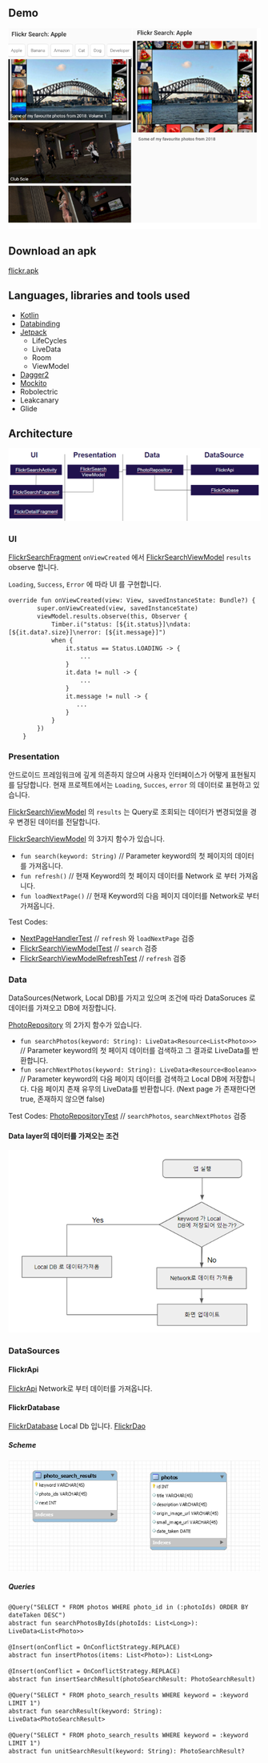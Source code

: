 ## Demo
![Demo](/documents/demo.png)

## Download an apk
[flickr.apk](https://github.com/kimtaesu/FlickrAndroid/raw/feature/readme/apk/app-release.apk)

## Languages, libraries and tools used

* [Kotlin](https://kotlinlang.org/)
* [Databinding](https://developer.android.com/topic/libraries/data-binding/?hl=ko)
* [Jetpack](https://developer.android.com/jetpack/)
    * LifeCycles
    * LiveData
    * Room 
    * ViewModel 
* [Dagger2](https://github.com/google/dagger)
* [Mockito](https://github.com/mockito/mockito)
* Robolectric
* Leakcanary
* Glide

## Architecture
![Demo](/documents/architecture2.png)

### UI
[FlickrSearchFragment](/app/src/main/java/com/hucet/flickr/view/search/FlickrSearchFragment.kt) `onViewCreated` 에서  [FlickrSearchViewModel](/app/src/main/java/com/hucet/flickr/view/search/FlickrSearchViewModel.kt) `results` observe 합니다. 

`Loading`, `Success`, `Error` 에 따라 UI 를 구현합니다.
```
override fun onViewCreated(view: View, savedInstanceState: Bundle?) {
        super.onViewCreated(view, savedInstanceState)
        viewModel.results.observe(this, Observer {
            Timber.i("status: [${it.status}]\ndata: [${it.data?.size}]\nerror: [${it.message}]")
            when {
                it.status == Status.LOADING -> {
                    ...
                }
                it.data != null -> {
                    ...
                }
                it.message != null -> {
                   ...
                }
            }
        })
    }
```
### Presentation
안드로이드 프레임워크에 깊게 의존하지 않으며 사용자 인터페이스가 어떻게 표현될지를 담당합니다.
현재 프로젝트에서는 `Loading`, `Succes`, `error` 의 데이터로 표현하고 있습니다.

[FlickrSearchViewModel](/app/src/main/java/com/hucet/flickr/view/search/FlickrSearchViewModel.kt) 의 `results` 는 Query로 조회되는 데이터가 변경되었을 경우 변경된 데이터를 전달합니다.

[FlickrSearchViewModel](/app/src/main/java/com/hucet/flickr/view/search/FlickrSearchViewModel.kt) 의 3가지 함수가 있습니다. 
* `fun search(keyword: String)` // Parameter keyword의 첫 페이지의 데이터를 가져옵니다.
* `fun refresh()` // 현재 Keyword의 첫 페이지 데이터를 Network 로 부터 가져옵니다. 
* `fun loadNextPage()` // 현재 Keyword의 다음 페이지 데이터를 Network로 부터 가져옵니다. 

Test Codes: 
* [NextPageHandlerTest](/app/src/test/java/com/hucet/flickr/view/search/NextPageHandlerTest.kt) // `refresh` 와 `loadNextPage` 검증
* [FlickrSearchViewModelTest](/app/src/test/java/com/hucet/flickr/view/search/FlickrSearchViewModelTest.kt)  // `search` 검증
* [FlickrSearchViewModelRefreshTest](/app/src/test/java/com/hucet/flickr/view/search/FlickrSearchViewModelRefreshTest.kt)   // `refresh` 검증

### Data 
DataSources(Network, Local DB)를 가지고 있으며 조건에 따라 DataSoruces 로 데이터를 가져오고 DB에 저장합니다.

[PhotoRepository](/app/src/main/java/com/hucet/flickr/repository/PhotoRepository.kt) 의 2가지 함수가 있습니다. 
* `fun searchPhotos(keyword: String): LiveData<Resource<List<Photo>>>` // Parameter keyword의 첫 페이지 데이터를 검색하고 
그 결과로 LiveData를 반환합니다.
* `fun searchNextPhotos(keyword: String): LiveData<Resource<Boolean>>` // Parameter keyword의 다음 페이지 데이터를 검색하고 Local DB에 저장합니다. 다음 페이지 존재 유무의 LiveData를 반환합니다. (Next page 가 존재한다면 true, 존재하지 않으면 false)

Test Codes: 
[PhotoRepositoryTest](/app/src/test/java/com/hucet/flickr/repository/PhotoRepositoryTest.kt) // `searchPhotos`, `searchNextPhotos` 검증 

#### Data layer의 데이터를 가져오는 조건
![Demo](/documents/data_fetch.png)

### DataSources

#### FlickrApi
[FlickrApi](/app/src/main/java/com/hucet/flickr/api/FlickrApi.kt) Network로 부터 데이터를 가져옵니다. 

#### FlickrDatabase

[FlickrDatabase](/app/src/main/java/com/hucet/flickr/db/FlickrDatabase.kt) Local Db 입니다. 
[FlickrDao](/app/src/main/java/com/hucet/flickr/db/dao/FlickrDao.kt)

##### Scheme
![](/documents/flickr.png)

##### Queries
```
@Query("SELECT * FROM photos WHERE photo_id in (:photoIds) ORDER BY dateTaken DESC")
abstract fun searchPhotosByIds(photoIds: List<Long>): LiveData<List<Photo>>

@Insert(onConflict = OnConflictStrategy.REPLACE)
abstract fun insertPhotos(items: List<Photo>): List<Long>

@Insert(onConflict = OnConflictStrategy.REPLACE)
abstract fun insertSearchResult(photoSearchResult: PhotoSearchResult)

@Query("SELECT * FROM photo_search_results WHERE keyword = :keyword LIMIT 1")
abstract fun searchResult(keyword: String): LiveData<PhotoSearchResult>

@Query("SELECT * FROM photo_search_results WHERE keyword = :keyword  LIMIT 1")
abstract fun unitSearchResult(keyword: String): PhotoSearchResult?
```


